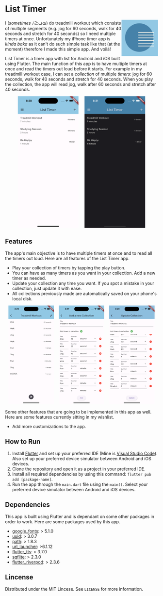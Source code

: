 # List Timer

<img src="assets/images/logo.png" align="right" alt="List Timer logo" width="120" height="120">

I (<i>sometimes</i> ﾉ≧ڡ≦) do treadmill workout which consists of multiple segments (e.g. jog for 60 seconds, walk for 40 seconds and stretch for 40 seconds) so I need multiple timers at once. Unfortunately my iPhone timer app is <i>kinda baka</i> as it can't do such simple task like that (at the moment) therefore I made this simple app. And voilà!

List Timer is a timer app with list for Android and iOS built using Flutter. The main function of this app is to have multiple timers at once and read the timers out loud before it starts. For example in my treadmill workout case, I can set a <em>collection</em> of multiple <em>timers</em>: jog for 60 seconds, walk for 40 seconds and stretch for 40 seconds. When you play the collection, the app will read jog, walk after 60 seconds and stretch after 40 seconds.

<p align="center">
    <img alt="Main Interface (light)" width="200" src="assets/images/screenshots/main (light).png">
    &nbsp;&nbsp;&nbsp;
    <img alt="Main Interface (dark)" width="200" src="assets/images/screenshots/main (dark).png">
</p>

## Features

The app's main objective is to have multiple timers at once and to read all the timers out loud. Here are all features of the List Timer app.
* Play your collection of timers by tapping the play button.
* You can have as many timers as you want in your collection. Add a new timer as needed.
* Update your collection any time you want. If you spot a mistake in your collection, just update it with ease.
* All collections previously made are automatically saved on your phone's local disk.

<p align="center">
    <img alt="Adding Interface" width="150" src="assets/images/screenshots/collection.png">
    &nbsp;&nbsp;
    <img alt="Updating Interface" width="150" src="assets/images/screenshots/add.png">
    &nbsp;&nbsp;
    <img alt="Updating Interface" width="150" src="assets/images/screenshots/update.png">
</p>

Some other features that are going to be implemented in this app as well. Here are some features currently sitting in my wishlist.
* Add more customizations to the app.

## How to Run

1. Install <a href="https://docs.flutter.dev/get-started/install">Flutter</a> and set up your preferred IDE (Mine is <a href="https://code.visualstudio.com">Visual Studio Code</a>). Also set up your preferred device simulator between Android and iOS devices.
2. Clone the repository and open it as a project in your preferred IDE.
3. Install all required dependencies by using this command:
<code>flutter pub add [package-name]</code>.
4. Run the app through the `main.dart` file using the `main()`. Select your preferred device simulator between Android and iOS devices.

## Dependencies

This app is built using Flutter and is dependant on some other packages in order to work. Here are some packages used by this app.

* <a href="https://pub.dev/packages/google_fonts">google_fonts</a>: > 5.1.0
* <a href="https://pub.dev/packages/uuid">uuid</a>: > 3.0.7
* <a href="https://pub.dev/packages/path">path</a>: > 1.8.3
* <a href="https://pub.dev/packages/url_launcher">url_launcher</a>: >6.1.12
* <a href="https://pub.dev/packages/flutter_tts">flutter_tts</a>: > 3.7.0
* <a href="https://pub.dev/packages/sqflite">sqflite</a>: > 2.3.0
* <a href="https://pub.dev/packages/riverpod">flutter_riverpod</a>: > 2.3.6

## Lincense

Distributed under the MIT Lincese. See `LICENSE` for more information.
